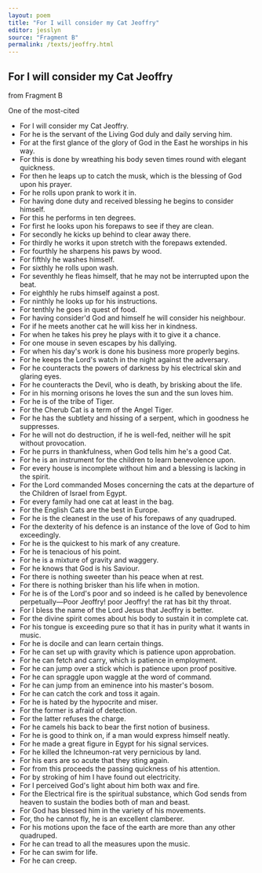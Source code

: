 ```yaml
---
layout: poem
title: "For I will consider my Cat Jeoffry"
editor: jesslyn
source: "Fragment B"
permalink: /texts/jeoffry.html
---
```


## For I will consider my Cat Jeoffry
from Fragment B

One of the most-cited 

- For I will consider my Cat Jeoffry.
- For he is the servant of the Living God duly and daily serving him.
- For at the first glance of the glory of God in the East he worships in his way.
- For this is done by wreathing his body seven times round with elegant quickness.
- For then he leaps up to catch the musk, which is the blessing of God upon his prayer.
- For he rolls upon prank to work it in.
- For having done duty and received blessing he begins to consider himself.
- For this he performs in ten degrees.
- For first he looks upon his forepaws to see if they are clean.
- For secondly he kicks up behind to clear away there.
- For thirdly he works it upon stretch with the forepaws extended.
- For fourthly he sharpens his paws by wood.
- For fifthly he washes himself.
- For sixthly he rolls upon wash.
- For seventhly he fleas himself, that he may not be interrupted upon the beat.
- For eighthly he rubs himself against a post.
- For ninthly he looks up for his instructions.
- For tenthly he goes in quest of food.
- For having consider'd God and himself he will consider his neighbour.
- For if he meets another cat he will kiss her in kindness.
- For when he takes his prey he plays with it to give it a chance.
- For one mouse in seven escapes by his dallying.
- For when his day's work is done his business more properly begins.
- For he keeps the Lord's watch in the night against the adversary.
- For he counteracts the powers of darkness by his electrical skin and glaring eyes.
- For he counteracts the Devil, who is death, by brisking about the life.
- For in his morning orisons he loves the sun and the sun loves him.
- For he is of the tribe of Tiger.
- For the Cherub Cat is a term of the Angel Tiger.
- For he has the subtlety and hissing of a serpent, which in goodness he suppresses.
- For he will not do destruction, if he is well-fed, neither will he spit without provocation.
- For he purrs in thankfulness, when God tells him he's a good Cat.
- For he is an instrument for the children to learn benevolence upon.
- For every house is incomplete without him and a blessing is lacking in the spirit.
- For the Lord commanded Moses concerning the cats at the departure of the Children of Israel from Egypt.
- For every family had one cat at least in the bag.
- For the English Cats are the best in Europe.
- For he is the cleanest in the use of his forepaws of any quadruped.
- For the dexterity of his defence is an instance of the love of God to him exceedingly.
- For he is the quickest to his mark of any creature.
- For he is tenacious of his point.
- For he is a mixture of gravity and waggery.
- For he knows that God is his Saviour.
- For there is nothing sweeter than his peace when at rest.
- For there is nothing brisker than his life when in motion.
- For he is of the Lord's poor and so indeed is he called by benevolence perpetually—Poor Jeoffry! poor Jeoffry! the rat has bit thy throat.
- For I bless the name of the Lord Jesus that Jeoffry is better.
- For the divine spirit comes about his body to sustain it in complete cat.
- For his tongue is exceeding pure so that it has in purity what it wants in music.
- For he is docile and can learn certain things.
- For he can set up with gravity which is patience upon approbation.
- For he can fetch and carry, which is patience in employment.
- For he can jump over a stick which is patience upon proof positive.
- For he can spraggle upon waggle at the word of command.
- For he can jump from an eminence into his master's bosom.
- For he can catch the cork and toss it again.
- For he is hated by the hypocrite and miser.
- For the former is afraid of detection.
- For the latter refuses the charge.
- For he camels his back to bear the first notion of business.
- For he is good to think on, if a man would express himself neatly.
- For he made a great figure in Egypt for his signal services.
- For he killed the Ichneumon-rat very pernicious by land.
- For his ears are so acute that they sting again.
- For from this proceeds the passing quickness of his attention.
- For by stroking of him I have found out electricity.
- For I perceived God's light about him both wax and fire.
- For the Electrical fire is the spiritual substance, which God sends from heaven to sustain the bodies both of man and beast.
- For God has blessed him in the variety of his movements.
- For, tho he cannot fly, he is an excellent clamberer.
- For his motions upon the face of the earth are more than any other quadruped.
- For he can tread to all the measures upon the music.
- For he can swim for life.
- For he can creep.
